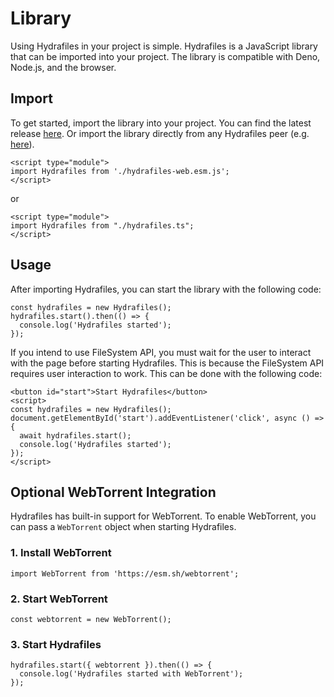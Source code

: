 # Library

Using Hydrafiles in your project is simple. Hydrafiles is a JavaScript library that can be imported into your project. The library is compatible with Deno, Node.js, and the browser.

## Import

To get started, import the library into your project. You can find the latest release [here](https://github.com/StarfilesFileSharing/hydrafiles/releases). Or import the library directly from any Hydrafiles peer (e.g.
[here](https://hydrafiles.com/hydrafiles-web.esm.js)).

```
<script type="module">
import Hydrafiles from './hydrafiles-web.esm.js';
</script>
```

or

```
<script type="module">
import Hydrafiles from "./hydrafiles.ts";
</script>
```

## Usage

After importing Hydrafiles, you can start the library with the following code:

```
const hydrafiles = new Hydrafiles();
hydrafiles.start().then(() => {
  console.log('Hydrafiles started');
});
```

If you intend to use FileSystem API, you must wait for the user to interact with the page before starting Hydrafiles. This is because the FileSystem API requires user interaction to work. This can be done with the
following code:

```
<button id="start">Start Hydrafiles</button>
<script>
const hydrafiles = new Hydrafiles();
document.getElementById('start').addEventListener('click', async () => {
  await hydrafiles.start();
  console.log('Hydrafiles started');
});
</script>
```

## Optional WebTorrent Integration

Hydrafiles has built-in support for WebTorrent. To enable WebTorrent, you can pass a `WebTorrent` object when starting Hydrafiles.

### 1. Install WebTorrent

```
import WebTorrent from 'https://esm.sh/webtorrent';
```

### 2. Start WebTorrent

```
const webtorrent = new WebTorrent();
```

### 3. Start Hydrafiles

```
hydrafiles.start({ webtorrent }).then(() => {
  console.log('Hydrafiles started with WebTorrent');
});
```
